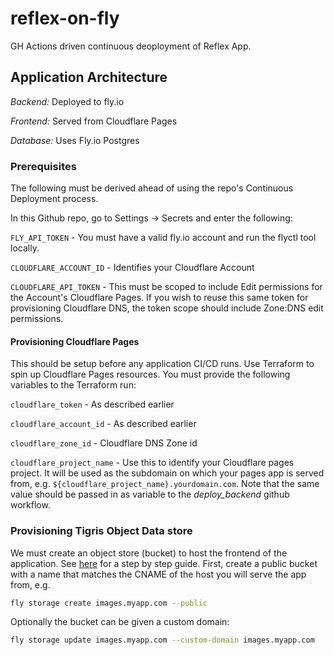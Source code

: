 # reflex-on-fly
GH Actions driven continuous deoployment of Reflex App.


## Application Architecture

*Backend:* Deployed to fly.io

*Frontend:* Served from Cloudflare Pages

*Database:* Uses Fly.io Postgres


### Prerequisites

The following must be derived ahead of using the repo's Continuous Deployment process.

In this Github repo, go to Settings -> Secrets and enter the following:

`FLY_API_TOKEN` - You must have a valid fly.io account and run the flyctl tool locally.

`CLOUDFLARE_ACCOUNT_ID` - Identifies your Cloudflare Account

`CLOUDFLARE_API_TOKEN` - This must be scoped to include Edit permissions for the Account's Cloudflare Pages. If you wish to reuse this same token for provisioning Cloudflare DNS, the token scope should include Zone:DNS edit permissions.


#### Provisioning Cloudflare Pages

This should be setup before any application CI/CD runs. Use Terraform to spin up Cloudflare Pages resources. You must provide the following variables to the Terraform run:

`cloudflare_token` - As described earlier

`cloudflare_account_id` - As described earlier

`cloudflare_zone_id` - Cloudflare DNS Zone id

`cloudflare_project_name` - Use this to identify your Cloudflare pages project. It will be used as the subdomain on which your pages app is served from, e.g. `${cloudflare_project_name}.yourdomain.com`. Note that the same value should be passed in as variable to the _deploy_backend_ github workflow.


### Provisioning Tigris Object Data store
We must create an object store (bucket) to host the frontend of the application.
See [here](https://www.tigrisdata.com/docs/sdks/fly/) for a step by step guide.
First, create a public bucket with a name that matches the CNAME of the host you will serve the app from, e.g.

```bash
fly storage create images.myapp.com --public
```

Optionally the bucket can be given a custom domain:

```bash
fly storage update images.myapp.com --custom-domain images.myapp.com
```

